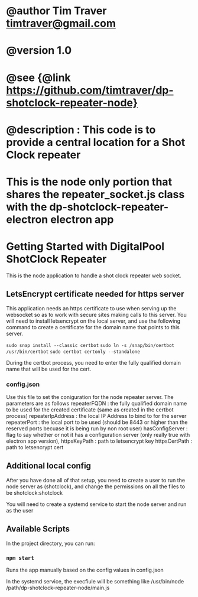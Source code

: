 ##
# @author Tim Traver <timtraver@gmail.com>
# @version 1.0
# @see {@link https://github.com/timtraver/dp-shotclock-repeater-node}
# @description : This code is to provide a central location for a Shot Clock repeater
# This is the node only portion that shares the repeater_socket.js class with the dp-shotclock-repeater-electron electron app
#
 
# Getting Started with DigitalPool ShotClock Repeater

This is the node application to handle a shot clock repeater web socket.

## LetsEncrypt certificate needed for https server

This application needs an https certificate to use when serving up the websocket so as to work with secure sites making calls to this server. You will need to install letsencrypt on the local server, and use the following command to create a certificate for the domain name that points to this server.

```sudo snap install --classic certbot```
```sudo ln -s /snap/bin/certbot /usr/bin/certbot```
```sudo certbot certonly --standalone```

During the certbot process, you need to enter the fully qualified domain name that will be used for the cert.

### config.json

Use this file to set the coniguration for the node repeater server.
The parameters are as follows
    repeaterFQDN : the fully qualified domain name to be used for the created certificate (same as created in the certbot process)
    repeaterIpAddress : the local IP Address to bind to for the server
    repeaterPort : the local port to be used (should be 8443 or higher than the reserved ports becuase it is being run by non root user)
    hasConfigServer : flag to say whether or not it has a configuration server (only really true with electron app version),
    httpsKeyPath : path to letsencrypt key
    httpsCertPath : path to letsencrypt cert

## Additional local config

After you have done all of that setup, you need to create a user to run the node server as (shotclock), and change the permissions on all the files to be shotclock:shotclock

You will need to create a systemd service to start the node server and run as the user

## Available Scripts

In the project directory, you can run:

### `npm start`

Runs the app manually based on the config values in config.json

In the systemd service, the execfiule will be something like /usr/bin/node /path/dp-shotclock-repeater-node/main.js

